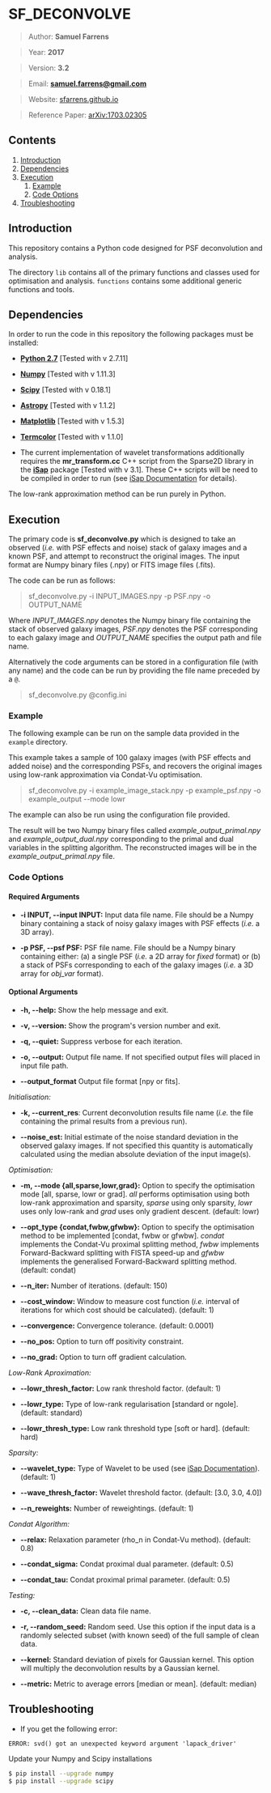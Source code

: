 SF_DECONVOLVE
=============

> Author: **Samuel Farrens**

> Year: **2017**

> Version: **3.2**

> Email: **[samuel.farrens@gmail.com](mailto:samuel.farrens@gmail.com)**

> Website: [sfarrens.github.io](https://sfarrens.github.io/)

> Reference Paper: [arXiv:1703.02305](https://arxiv.org/abs/1703.02305)

Contents
------------
1. [Introduction](#intro_anchor)
1. [Dependencies](#depend_anchor)
1. [Execution](#exe_anchor)
    1. [Example](#eg_anchor)
    1. [Code Options](#opt_anchor)
1. [Troubleshooting](#trouble)

<a name="intro_anchor"></a>
## Introduction

This repository contains a Python code designed for PSF deconvolution and analysis.

The directory ``lib`` contains all of the primary functions and classes used for optimisation and analysis. ``functions`` contains some additional generic functions and tools.

<a name="depend_anchor"></a>
## Dependencies

In order to run the code in this repository the following packages must be installed:

* **[Python 2.7](https://www.python.org/download/releases/2.7/)</a>**
[Tested with v 2.7.11]

* **[Numpy](http://www.numpy.org/)** [Tested with v 1.11.3]

* **[Scipy](http://www.scipy.org/)** [Tested with v 0.18.1]

* **[Astropy](http://www.astropy.org/)** [Tested with v 1.1.2]

* **[Matplotlib](http://matplotlib.org/)** [Tested with v 1.5.3]

* **[Termcolor](https://pypi.python.org/pypi/termcolor)** [Tested with v 1.1.0]

* The current implementation of wavelet transformations additionally requires the **mr_transform.cc** C++ script from the Sparse2D library in the **[iSap](http://www.cosmostat.org/software/isap/)** package [Tested with v 3.1]. These C++ scripts will be need to be compiled in order to run (see [iSap Documentation](http://www.cosmostat.org/wp-content/uploads/2014/12/doc_iSAP.pdf) for details).

The low-rank approximation method can be run purely in Python.

<a name="exe_anchor"></a>
## Execution

The primary code is **sf_deconvolve.py** which is designed to take an observed (*i.e.* with PSF effects and noise) stack of galaxy images and a known PSF, and attempt to reconstruct the original images. The input format are Numpy binary files (.npy) or FITS image files (.fits).

The code can be run as follows:

> sf_deconvolve.py -i INPUT_IMAGES.npy -p PSF.npy -o OUTPUT_NAME

Where *INPUT_IMAGES.npy* denotes the Numpy binary file containing the stack of observed galaxy images, *PSF.npy* denotes the PSF corresponding to each galaxy image and *OUTPUT_NAME* specifies the output path and file name.

Alternatively the code arguments can be stored in a configuration file (with any name) and the code can be run by providing
the file name preceded by a `@`.

> sf_deconvolve.py @config.ini


<a name="eg_anchor"></a>
### Example

The following example can be run on the sample data provided in the ``example`` directory.

This example takes a sample of 100 galaxy images (with PSF effects and added noise) and the corresponding PSFs, and recovers the original images using low-rank approximation via Condat-Vu optimisation.

> sf_deconvolve.py -i example_image_stack.npy -p example_psf.npy -o example_output --mode lowr

The example can also be run using the configuration file provided.

The result will be two Numpy binary files called *example_output_primal.npy* and *example_output_dual.npy* corresponding to the primal and dual variables in the splitting algorithm. The reconstructed images will be in the *example_output_primal.npy* file.

<a name="opt_anchor"></a>
### Code Options

#### Required Arguments

* **-i INPUT, --input INPUT:** Input data file name. File should be a Numpy binary containing a stack of noisy galaxy images with PSF effects (*i.e.* a 3D array).

* **-p PSF, --psf PSF:** PSF file name. File should be a Numpy binary containing either: (a) a single PSF (*i.e.* a 2D array for *fixed* format) or (b) a stack of PSFs corresponding to each of the galaxy images (*i.e.* a 3D array for *obj_var* format).

#### Optional Arguments

* **-h, --help:** Show the help message and exit.

* **-v, --version:** Show the program's version number and exit.

* **-q, --quiet:** Suppress verbose for each iteration.

* **-o, --output:** Output file name. If not specified output files will placed in input file path.

* **--output_format** Output file format [npy or fits].

*Initialisation:*

* **-k, --current_res**: Current deconvolution results file name (*i.e.* the file containing the primal results from a previous run).

* **--noise_est:** Initial estimate of the noise standard deviation in the observed galaxy images. If not specified this quantity is automatically calculated using the median absolute deviation of the input image(s).

*Optimisation:*

* **-m, --mode {all,sparse,lowr,grad}:** Option to specify the optimisation mode [all, sparse, lowr or grad]. *all* performs optimisation using both low-rank approximation and sparsity, *sparse* using only sparsity, *lowr* uses only low-rank and *grad* uses only gradient descent. (default: lowr)

* **--opt_type {condat,fwbw,gfwbw}:** Option to specify the optimisation method to be implemented [condat, fwbw or gfwbw]. *condat* implements the Condat-Vu proximal splitting method, *fwbw* implements Forward-Backward splitting with FISTA speed-up and *gfwbw* implements the generalised Forward-Backward splitting method. (default: condat)

* **--n_iter:** Number of iterations. (default: 150)

* **--cost_window:** Window to measure cost function (*i.e.* interval of iterations for which cost should be calculated). (default: 1)

* **--convergence:** Convergence tolerance. (default: 0.0001)

* **--no_pos:** Option to turn off positivity constraint.

* **--no_grad:** Option to turn off gradient calculation.

*Low-Rank Aproximation:*

* **--lowr_thresh_factor:** Low rank threshold factor. (default: 1)

* **--lowr_type:** Type of low-rank regularisation [standard or ngole]. (default: standard)

* **--lowr_thresh_type:** Low rank threshold type [soft or hard]. (default: hard)

*Sparsity:*

* **--wavelet_type:** Type of Wavelet to be used (see [iSap Documentation](http://www.cosmostat.org/wp-content/uploads/2014/12/doc_iSAP.pdf)). (default: 1)

* **--wave_thresh_factor:** Wavelet threshold factor. (default: [3.0, 3.0, 4.0])

* **--n_reweights:** Number of reweightings. (default: 1)

*Condat Algorithm:*

* **--relax:** Relaxation parameter (rho_n in Condat-Vu method). (default: 0.8)

* **--condat_sigma:** Condat proximal dual parameter. (default: 0.5)

* **--condat_tau:** Condat proximal primal parameter. (default: 0.5)

*Testing:*

* **-c, --clean_data:** Clean data file name.

* **-r, --random_seed:** Random seed. Use this option if the input data is a randomly selected subset (with known seed) of the full sample of clean data.

* **--kernel:** Standard deviation of pixels for Gaussian kernel. This option will multiply the deconvolution results by a Gaussian kernel.

* **--metric:** Metric to average errors [median or mean]. (default: median)

<a name="trouble"></a>
## Troubleshooting

* If you get the following error:

`ERROR: svd() got an unexpected keyword argument 'lapack_driver'`

Update your Numpy and Scipy installations

```bash
$ pip install --upgrade numpy
$ pip install --upgrade scipy
```
